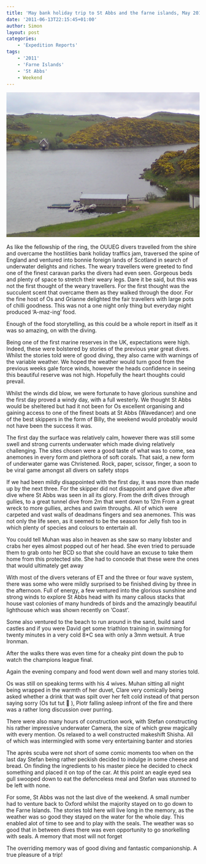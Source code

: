 ```yaml
---
title: 'May bank holiday trip to St Abbs and the farne islands, May 2011'
date: '2011-06-13T22:15:45+01:00'
author: Simon
layout: post
categories:
    - 'Expedition Reports'
tags:
    - '2011'
    - 'Farne Islands'
    - 'St Abbs'
    - Weekend
---
```


![](/assets/images/10089096914_5b645d9fc9_k.jpg)

As like the fellowship of the ring, the OUUEG divers travelled from the shire and overcame the hostilities bank holiday traffics jam, traversed the spine of England and ventured into bonnie foreign lands of Scotland in search of underwater delights and riches. The weary travellers were greeted to find one of the finest caravan parks the divers had even seen. Gorgeous beds and plenty of space to stretch their weary legs. Dare it be said, but this was not the first thought of the weary travellers. For the first thought was the succulent scent that overcame them as they walked through the door. For the fine host of Os and Grianne delighted the fair travellers with large pots of chilli goodness. This was not a one night only thing but everyday night produced ‘A-maz-ing’ food.

Enough of the food storytelling, as this could be a whole report in itself as it was so amazing, on with the diving.

Being one of the first marine reserves in the UK, expectations were high. Indeed, these were bolstered by stories of the previous year great dives. Whilst the stories told were of good diving, they also came with warnings of the variable weather. We hoped the weather would turn good from the previous weeks gale force winds, however the heads confidence in seeing this beautiful reserve was not high. Hopefully the heart thoughts could prevail.

Whilst the winds did blow, we were fortunate to have glorious sunshine and the first day proved a windy day, with a full westerly. We thought St Abbs would be sheltered but had it not been for Os excellent organising and gaining access to one of the finest boats at St Abbs (Wavedancer) and one of the best skippers in the form of Billy, the weekend would probably would not have been the success it was.

The first day the surface was relatively calm, however there was still some swell and strong currents underwater which made diving relatively challenging. The sites chosen were a good taste of what was to come, sea anemones in every form and plethora of soft corals. That said, a new form of underwater game was Christened. Rock, paper, scissor, finger, a soon to be viral game amongst all divers on safety stops

If we had been mildly disappointed with the first day, it was more than made up by the next three. For the skipper did not disappoint and gave dive after dive where St Abbs was seen in all its glory. From the drift dives through gullies, to a great tunnel dive from 2m that went down to 12m From a great wreck to more gullies, arches and swim throughs. All of which were carpeted and vast walls of deadmans fingers and sea anemones. This was not only the life seen, as it seemed to be the season for Jelly fish too in which plenty of species and colours to entertain all.

You could tell Muhan was also in heaven as she saw so many lobster and crabs her eyes almost popped out of her head. She even tried to persuade them to grab onto her BCD so that she could have an excuse to take them home from this protected site. She had to concede that these were the ones that would ultimately get away

With most of the divers veterans of ET and the three or four wave system, there was some who were mildly surprised to be finished diving by three in the afternoon. Full of energy, a few ventured into the glorious sunshine and strong winds to explore St Abbs head with its many callous stacks that house vast colonies of many hundreds of birds and the amazingly beautiful lighthouse which was shown recently on ‘Coast’.

Some also ventured to the beach to run around in the sand, build sand castles and if you were David get some triathlon training in swimming for twenty minutes in a very cold 8\*C sea with only a 3mm wetsuit. A true Ironman.

After the walks there was even time for a cheaky pint down the pub to watch the champions league final.

Again the evening company and food went down well and many stories told.

Os was still on speaking terms with his 4 wives. Muhan sitting all night being wrapped in the warmth of her duvet, Clare very comically being asked whether a drink that was spilt over her felt cold instead of that person saying sorry (Os tut tut 🙂 ), Piotr falling asleep infront of the fire and there was a rather long discussion over purring.

There were also many hours of construction work, with Stefan constructing his rather impressive underwater Camera, the size of which grew magically with every mention. Os relaxed to a well constructed makeshift Shisha. All of which was intermingled with some very entertaining banter and stories

The après scuba were not short of some comic moments too when on the last day Stefan being rather peckish decided to indulge in some cheese and bread. On finding the ingredients to his master piece he decided to check something and placed it on top of the car. At this point an eagle eyed sea gull swooped down to eat the defenceless meal and Stefan was stunned to be left with none.

For some, St Abbs was not the last dive of the weekend. A small number had to venture back to Oxford whilst the majority stayed on to go down to the Farne Islands. The stories told here will live long in the memory, as the weather was so good they stayed on the water for the whole day. This enabled alot of time to see and to play with the seals. The weather was so good that in between dives there was even opportunity to go snorkelling with seals. A memory that most will not forget

The overriding memory was of good diving and fantastic companionship. A true pleasure of a trip!
